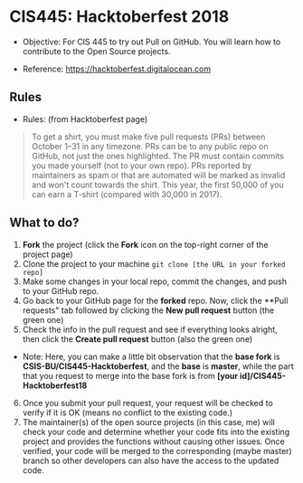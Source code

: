 # CIS445: Hacktoberfest 2018

* Objective: For CIS 445 to try out Pull on GitHub. You will learn how to contribute to the Open Source projects.

* Reference: https://hacktoberfest.digitalocean.com

## Rules

* Rules: (from Hacktoberfest page)

> To get a shirt, you must make five pull requests (PRs) between October 1–31 in any timezone. PRs can be to any public repo on GitHub, not just the ones highlighted. The PR must contain commits you made yourself (not to your own repo). PRs reported by maintainers as spam or that are automated will be marked as invalid and won't count towards the shirt. This year, the first 50,000 of you can earn a T-shirt (compared with 30,000 in 2017).

## What to do?

1. **Fork** the project (click the **Fork** icon on the top-right corner of the project page)
2. Clone the project to your machine 
` git clone [the URL in your forked repo] ` 
3. Make some changes in your local repo, commit the changes, and push to your GitHub repo.
4. Go back to your GitHub page for the **forked** repo. Now, click the **Pull requests" tab followed by clicking the **New pull request** button (the green one)
5. Check the info in the pull request and see if everything looks alright, then click the **Create pull request** button (also the green one)

* Note: Here, you can make a little bit observation that the **base fork** is **CSIS-BU/CIS445-Hacktoberfest**, and the **base** is **master**, while the part that you request to merge into the base fork is from **[your id]/CIS445-Hacktoberfest18**

6. Once you submit your pull request, your request will be checked to verify if it is OK (means no conflict to the existing code.)
7. The maintainer(s) of the open source projects (in this case, me) will check your code and determine whether your code fits into the existing project and provides the functions without causing other issues. Once verified, your code will be merged to the corresponding (maybe master) branch so other developers can also have the access to the updated code.
